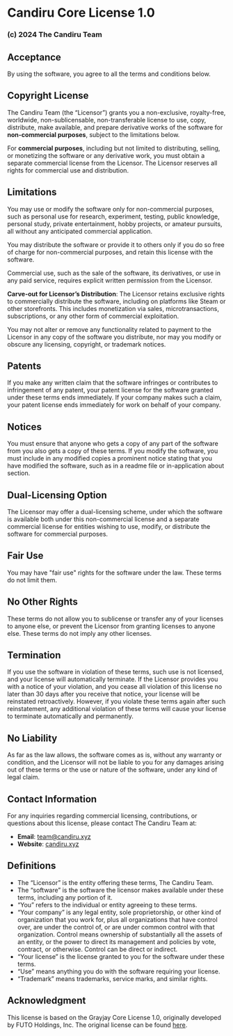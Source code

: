 # Candiru Core License 1.0

### (c) 2024 The Candiru Team

## Acceptance
By using the software, you agree to all the terms and conditions below.

## Copyright License
The Candiru Team (the “Licensor”) grants you a non-exclusive, royalty-free, worldwide, non-sublicensable, non-transferable license to use, copy, distribute, make available, and prepare derivative works of the software for **non-commercial purposes**, subject to the limitations below.

For **commercial purposes**, including but not limited to distributing, selling, or monetizing the software or any derivative work, you must obtain a separate commercial license from the Licensor. The Licensor reserves all rights for commercial use and distribution.

## Limitations
You may use or modify the software only for non-commercial purposes, such as personal use for research, experiment, testing, public knowledge, personal study, private entertainment, hobby projects, or amateur pursuits, all without any anticipated commercial application.

You may distribute the software or provide it to others only if you do so free of charge for non-commercial purposes, and retain this license with the software.

Commercial use, such as the sale of the software, its derivatives, or use in any paid service, requires explicit written permission from the Licensor.

**Carve-out for Licensor’s Distribution**: The Licensor retains exclusive rights to commercially distribute the software, including on platforms like Steam or other storefronts. This includes monetization via sales, microtransactions, subscriptions, or any other form of commercial exploitation.

You may not alter or remove any functionality related to payment to the Licensor in any copy of the software you distribute, nor may you modify or obscure any licensing, copyright, or trademark notices.

## Patents
If you make any written claim that the software infringes or contributes to infringement of any patent, your patent license for the software granted under these terms ends immediately. If your company makes such a claim, your patent license ends immediately for work on behalf of your company.

## Notices
You must ensure that anyone who gets a copy of any part of the software from you also gets a copy of these terms. If you modify the software, you must include in any modified copies a prominent notice stating that you have modified the software, such as in a readme file or in-application about section.

## Dual-Licensing Option
The Licensor may offer a dual-licensing scheme, under which the software is available both under this non-commercial license and a separate commercial license for entities wishing to use, modify, or distribute the software for commercial purposes.

## Fair Use
You may have "fair use" rights for the software under the law. These terms do not limit them.

## No Other Rights
These terms do not allow you to sublicense or transfer any of your licenses to anyone else, or prevent the Licensor from granting licenses to anyone else. These terms do not imply any other licenses.

## Termination
If you use the software in violation of these terms, such use is not licensed, and your license will automatically terminate. If the Licensor provides you with a notice of your violation, and you cease all violation of this license no later than 30 days after you receive that notice, your license will be reinstated retroactively. However, if you violate these terms again after such reinstatement, any additional violation of these terms will cause your license to terminate automatically and permanently.

## No Liability
As far as the law allows, the software comes as is, without any warranty or condition, and the Licensor will not be liable to you for any damages arising out of these terms or the use or nature of the software, under any kind of legal claim.

## Contact Information
For any inquiries regarding commercial licensing, contributions, or questions about this license, please contact The Candiru Team at:

- **Email**: [team@candiru.xyz](mailto:team@candiru.xyz)
- **Website**: [candiru.xyz](https://candiru.xyz)

## Definitions
- The “Licensor” is the entity offering these terms, The Candiru Team.
- The “software” is the software the licensor makes available under these terms, including any portion of it.
- “You” refers to the individual or entity agreeing to these terms.
- “Your company” is any legal entity, sole proprietorship, or other kind of organization that you work for, plus all organizations that have control over, are under the control of, or are under common control with that organization. Control means ownership of substantially all the assets of an entity, or the power to direct its management and policies by vote, contract, or otherwise. Control can be direct or indirect.
- “Your license” is the license granted to you for the software under these terms.
- “Use” means anything you do with the software requiring your license.
- “Trademark” means trademarks, service marks, and similar rights.

## Acknowledgment
This license is based on the Grayjay Core License 1.0, originally developed by FUTO Holdings, Inc. The original license can be found [here](https://gitlab.futo.org/videostreaming/grayjay/-/blob/master/LICENSE.md).